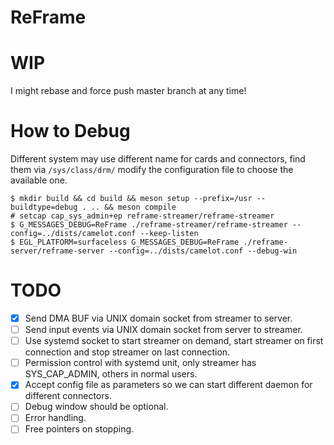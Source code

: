 ReFrame
=======

# WIP

I might rebase and force push master branch at any time!

# How to Debug

Different system may use different name for cards and connectors, find them via `/sys/class/drm/` modify the configuration file to choose the available one.

```
$ mkdir build && cd build && meson setup --prefix=/usr --buildtype=debug . .. && meson compile
# setcap cap_sys_admin+ep reframe-streamer/reframe-streamer
$ G_MESSAGES_DEBUG=ReFrame ./reframe-streamer/reframe-streamer --config=../dists/camelot.conf --keep-listen
$ EGL_PLATFORM=surfaceless G_MESSAGES_DEBUG=ReFrame ./reframe-server/reframe-server --config=../dists/camelot.conf --debug-win
```

# TODO

- [X] Send DMA BUF via UNIX domain socket from streamer to server.
- [ ] Send input events via UNIX domain socket from server to streamer.
- [ ] Use systemd socket to start streamer on demand, start streamer on first connection and stop streamer on last connection.
- [ ] Permission control with systemd unit, only streamer has SYS_CAP_ADMIN, others in normal users.
- [X] Accept config file as parameters so we can start different daemon for different connectors.
- [ ] Debug window should be optional.
- [ ] Error handling.
- [ ] Free pointers on stopping.
